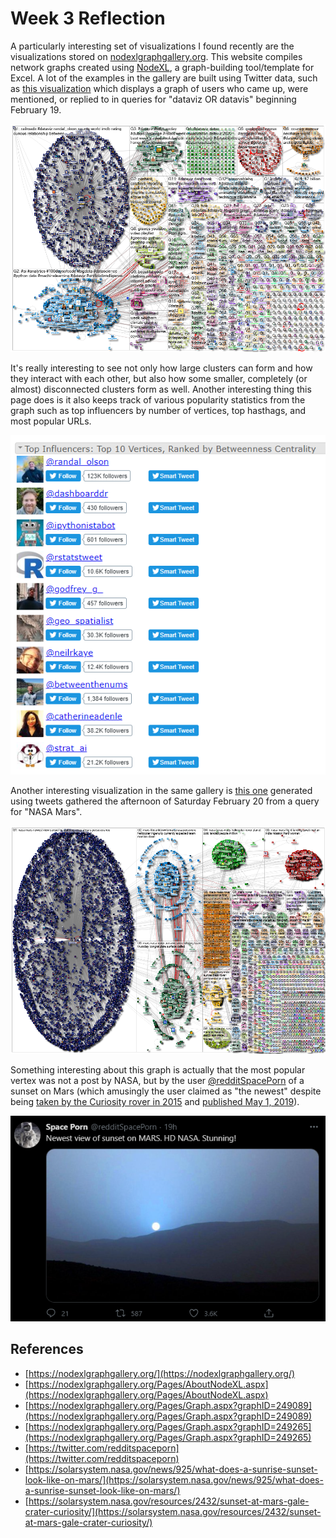 # Week 3 Reflection

A particularly interesting set of visualizations I found recently are the visualizations stored on [nodexlgraphgallery.org](https://nodexlgraphgallery.org/). This website compiles network graphs created using [NodeXL](https://nodexlgraphgallery.org/Pages/AboutNodeXL.aspx), a graph-building tool/template for Excel. A lot of the examples in the gallery are built using Twitter data, such as [this visualization](https://nodexlgraphgallery.org/Pages/Graph.aspx?graphID=249089) which displays a graph of users who came up, were mentioned, or replied to in queries for "dataviz OR datavis" beginning February 19.

![Graph of Twitter users in a query for "datavis OR dataviz"](./img/datavis-twitter.png)

It's really interesting to see not only how large clusters can form and how they interact with each other, but also how some smaller, completely (or almost) disconnected clusters form as well. Another interesting thing this page does is it also keeps track of various popularity statistics from the graph such as top influencers by number of vertices, top hasthags, and most popular URLs.

![Top Influencers](./img/top-influencers.png)

Another interesting visualization in the same gallery is [this one](https://nodexlgraphgallery.org/Pages/Graph.aspx?graphID=249265) generated using tweets gathered the afternoon of Saturday February 20 from a query for "NASA Mars".

![Graph of Twitter users in a query for "NASA Mars"](./img/nasamars-twitter.png)

Something interesting about this graph is actually that the most popular vertex was not a post by NASA, but by the user [@redditSpacePorn](https://twitter.com/redditspaceporn) of a sunset on Mars (which amusingly the user claimed as "the newest" despite being [taken by the Curiosity rover in 2015](https://solarsystem.nasa.gov/news/925/what-does-a-sunrise-sunset-look-like-on-mars/) and [published May 1, 2019](https://solarsystem.nasa.gov/resources/2432/sunset-at-mars-gale-crater-curiosity/)).

![Popular post made by Twitter user @redditSpacePorn](./img/spaceporn.png)

## References

- [https://nodexlgraphgallery.org/](https://nodexlgraphgallery.org/)
- [https://nodexlgraphgallery.org/Pages/AboutNodeXL.aspx](https://nodexlgraphgallery.org/Pages/AboutNodeXL.aspx)
- [https://nodexlgraphgallery.org/Pages/Graph.aspx?graphID=249089](https://nodexlgraphgallery.org/Pages/Graph.aspx?graphID=249089)
- [https://nodexlgraphgallery.org/Pages/Graph.aspx?graphID=249265](https://nodexlgraphgallery.org/Pages/Graph.aspx?graphID=249265)
- [https://twitter.com/redditspaceporn](https://twitter.com/redditspaceporn)
- [https://solarsystem.nasa.gov/news/925/what-does-a-sunrise-sunset-look-like-on-mars/](https://solarsystem.nasa.gov/news/925/what-does-a-sunrise-sunset-look-like-on-mars/)
- [https://solarsystem.nasa.gov/resources/2432/sunset-at-mars-gale-crater-curiosity/](https://solarsystem.nasa.gov/resources/2432/sunset-at-mars-gale-crater-curiosity/)
